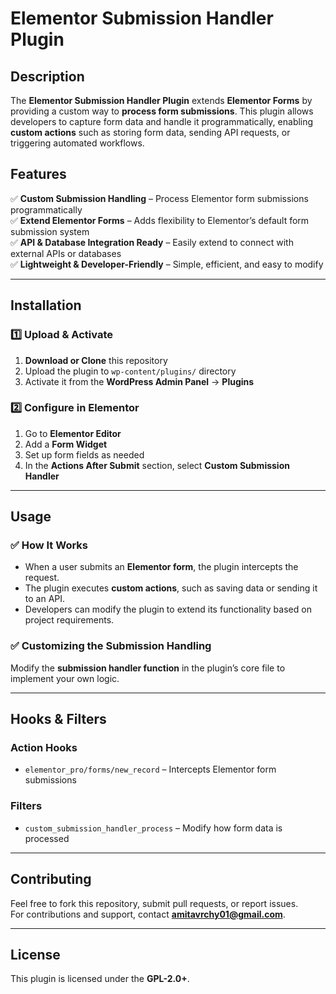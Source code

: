 # Elementor Submission Handler Plugin

## Description
The **Elementor Submission Handler Plugin** extends **Elementor Forms** by providing a custom way to **process form submissions**. This plugin allows developers to capture form data and handle it programmatically, enabling **custom actions** such as storing form data, sending API requests, or triggering automated workflows.

## Features
✅ **Custom Submission Handling** – Process Elementor form submissions programmatically  
✅ **Extend Elementor Forms** – Adds flexibility to Elementor’s default form submission system  
✅ **API & Database Integration Ready** – Easily extend to connect with external APIs or databases  
✅ **Lightweight & Developer-Friendly** – Simple, efficient, and easy to modify  

---

## Installation

### 1️⃣ Upload & Activate
1. **Download or Clone** this repository  
2. Upload the plugin to `wp-content/plugins/` directory  
3. Activate it from the **WordPress Admin Panel** → **Plugins**  

### 2️⃣ Configure in Elementor
1. Go to **Elementor Editor**  
2. Add a **Form Widget**  
3. Set up form fields as needed  
4. In the **Actions After Submit** section, select **Custom Submission Handler**  

---

## Usage

### ✅ **How It Works**
- When a user submits an **Elementor form**, the plugin intercepts the request.  
- The plugin executes **custom actions**, such as saving data or sending it to an API.  
- Developers can modify the plugin to extend its functionality based on project requirements.  

### ✅ **Customizing the Submission Handling**
Modify the **submission handler function** in the plugin’s core file to implement your own logic.

---

## Hooks & Filters

### **Action Hooks**
- `elementor_pro/forms/new_record` – Intercepts Elementor form submissions  

### **Filters**
- `custom_submission_handler_process` – Modify how form data is processed  

---

## Contributing
Feel free to fork this repository, submit pull requests, or report issues.  
For contributions and support, contact **amitavrchy01@gmail.com**.  

---

## License
This plugin is licensed under the **GPL-2.0+**.  
